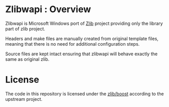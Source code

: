 # Zlibwapi : Overview

Zlibwapi is Microsoft Windows port of [Zlib](https://zlib.net)
project providing only the library part of zlib project.

Headers and make files are manually created from original template
files, meaning that there is no need for additional configuration steps.

Source files are kept intact ensuring that zlibwapi will behave
exactly the same as original zlib.

# License

The code in this repository is licensed under the [zlib/boost](LICENSE.txt)
according to the upstream project.
